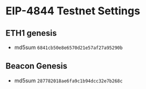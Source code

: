 # EIP-4844 Testnet Settings

## ETH1 genesis
- md5sum `6841cb50e8e6570d21e57af27a95290b`

## Beacon Genesis
- md5sum `287782018ae6fa9c1b94dcc32e7b268c`
